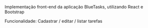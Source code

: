 Implementação front-end da aplicação BlueTasks, utilizando React e Bootstrap


Funcionalidade: Cadastrar / editar / listar tarefas
